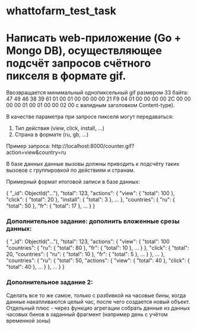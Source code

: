 # whattofarm_test_task

# Написать web-приложение (Go + Mongo DB), осуществляющее подсчёт запросов счётного пикселя в формате gif.

Ввозвращается минимальный однопиксельный gif размером 33 байта:
47 49 46 38 39 61 01 00 01 00 00 00 00 21 F9 04 01 00 00 00 00 2C 00 00 00 00 01 00 01 00 00 02 00
с валидным заголовком Content-type).

В качестве параметра при запросе пикселя могут передаваться:

1. Тип действия (view, click, install, ...)
2. Страна в формате (ru, gb, ...)

Пример запроса:
http://localhost:8000/counter.gif?action=view&country=ru

В базе данных данные вызовы должны приводить к подсчёту таких вызовов с группировкой по действиям и странам.

Примерный формат итоговой записи в базе данных:

{
  "_id": ObjectId("..."),
  "total": 123,
  "actions": {
    "view": {
      "total": 100
    },
    "click": {
      "total": 20
    },
    "install": {
      "total": 3
    },
    ...
  },
  "countries": {
    "ru": {
      "total": 50
    },
    "fr": {
      "total": 17
    },
    ...
  }
}

### Дополнительное задание: дополнить вложенные срезы данных:

{
  "_id": ObjectId("..."),
  "total": 123,
  "actions": {
    "view": {
      "total": 100
      "countries": {
        "ru": {
          "total": 80
        },
        "fr": {
          "total": 10
        },
        ...
      }
    },
    "click": {
      "total": 20,
        "countries": {
          "ru": {
            "total": 10
          },
          "fr": {
            "total": 5
          },
          ...
        }
      },
      ...
    },
    "countries": {
      "ru": {
        "total": 50,
        "actions": {
          "view": {
            "total": 40
          },
          "click": {
            "total": 40
          },
          ...
        }
      },
      ...
    }
}

### Дополнительное задание 2:

Сделать все то же самое, только с разбивкой на часовые бины, когда данные накапливаются целый час, после чего создается новый объект.
Отдельный плюс - через функцио агрегации собрать данные из данных часовых бинов в заданный фрагмент (например день с учётом временной зоны)
